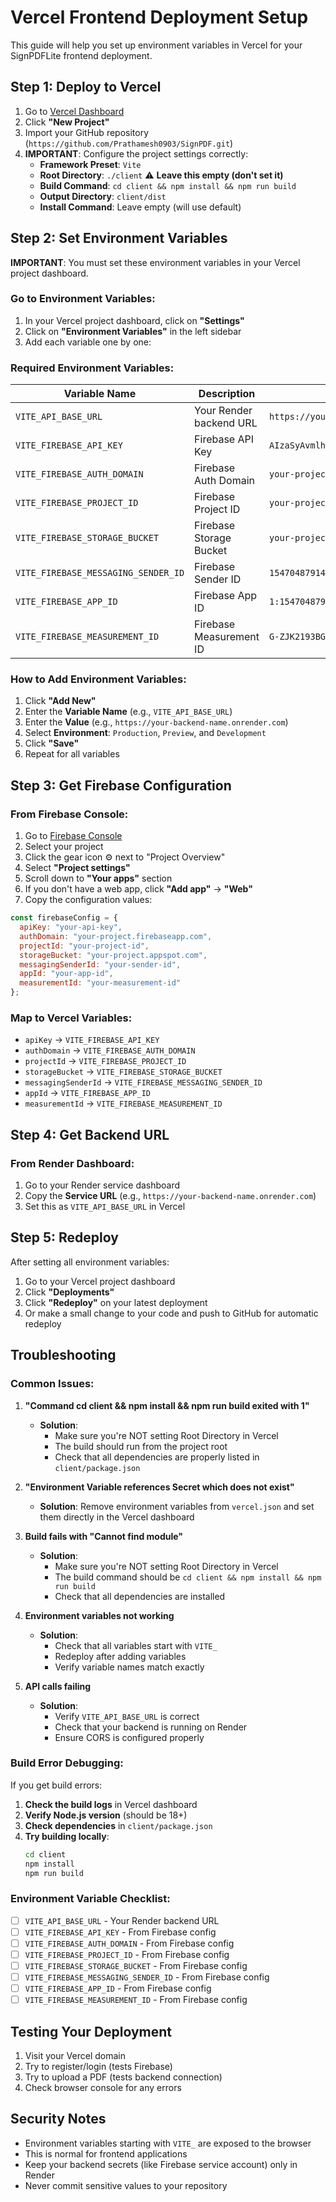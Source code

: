 # Vercel Frontend Deployment Setup

This guide will help you set up environment variables in Vercel for your SignPDFLite frontend deployment.

## Step 1: Deploy to Vercel

1. Go to [Vercel Dashboard](https://vercel.com/dashboard)
2. Click **"New Project"**
3. Import your GitHub repository (`https://github.com/Prathamesh0903/SignPDF.git`)
4. **IMPORTANT**: Configure the project settings correctly:
   - **Framework Preset**: `Vite`
   - **Root Directory**: `./client` ⚠️ **Leave this empty (don't set it)**
   - **Build Command**: `cd client && npm install && npm run build`
   - **Output Directory**: `client/dist`
   - **Install Command**: Leave empty (will use default)

## Step 2: Set Environment Variables

**IMPORTANT**: You must set these environment variables in your Vercel project dashboard.

### Go to Environment Variables:
1. In your Vercel project dashboard, click on **"Settings"**
2. Click on **"Environment Variables"** in the left sidebar
3. Add each variable one by one:

### Required Environment Variables:

| Variable Name | Description | Example Value |
|---------------|-------------|---------------|
| `VITE_API_BASE_URL` | Your Render backend URL | `https://your-backend-name.onrender.com` |
| `VITE_FIREBASE_API_KEY` | Firebase API Key | `AIzaSyAvmlhgXfzsvGepjAnTg1IrOXbm6p7VDeE` |
| `VITE_FIREBASE_AUTH_DOMAIN` | Firebase Auth Domain | `your-project.firebaseapp.com` |
| `VITE_FIREBASE_PROJECT_ID` | Firebase Project ID | `your-project-id` |
| `VITE_FIREBASE_STORAGE_BUCKET` | Firebase Storage Bucket | `your-project.appspot.com` |
| `VITE_FIREBASE_MESSAGING_SENDER_ID` | Firebase Sender ID | `154704879141` |
| `VITE_FIREBASE_APP_ID` | Firebase App ID | `1:154704879141:web:92c36ec6063ca77c17a9cc` |
| `VITE_FIREBASE_MEASUREMENT_ID` | Firebase Measurement ID | `G-ZJK2193BG5` |

### How to Add Environment Variables:

1. Click **"Add New"**
2. Enter the **Variable Name** (e.g., `VITE_API_BASE_URL`)
3. Enter the **Value** (e.g., `https://your-backend-name.onrender.com`)
4. Select **Environment**: `Production`, `Preview`, and `Development`
5. Click **"Save"**
6. Repeat for all variables

## Step 3: Get Firebase Configuration

### From Firebase Console:
1. Go to [Firebase Console](https://console.firebase.google.com/)
2. Select your project
3. Click the gear icon ⚙️ next to "Project Overview"
4. Select **"Project settings"**
5. Scroll down to **"Your apps"** section
6. If you don't have a web app, click **"Add app"** → **"Web"**
7. Copy the configuration values:

```javascript
const firebaseConfig = {
  apiKey: "your-api-key",
  authDomain: "your-project.firebaseapp.com",
  projectId: "your-project-id",
  storageBucket: "your-project.appspot.com",
  messagingSenderId: "your-sender-id",
  appId: "your-app-id",
  measurementId: "your-measurement-id"
};
```

### Map to Vercel Variables:
- `apiKey` → `VITE_FIREBASE_API_KEY`
- `authDomain` → `VITE_FIREBASE_AUTH_DOMAIN`
- `projectId` → `VITE_FIREBASE_PROJECT_ID`
- `storageBucket` → `VITE_FIREBASE_STORAGE_BUCKET`
- `messagingSenderId` → `VITE_FIREBASE_MESSAGING_SENDER_ID`
- `appId` → `VITE_FIREBASE_APP_ID`
- `measurementId` → `VITE_FIREBASE_MEASUREMENT_ID`

## Step 4: Get Backend URL

### From Render Dashboard:
1. Go to your Render service dashboard
2. Copy the **Service URL** (e.g., `https://your-backend-name.onrender.com`)
3. Set this as `VITE_API_BASE_URL` in Vercel

## Step 5: Redeploy

After setting all environment variables:

1. Go to your Vercel project dashboard
2. Click **"Deployments"**
3. Click **"Redeploy"** on your latest deployment
4. Or make a small change to your code and push to GitHub for automatic redeploy

## Troubleshooting

### Common Issues:

1. **"Command cd client && npm install && npm run build exited with 1"**
   - **Solution**: 
     - Make sure you're NOT setting Root Directory in Vercel
     - The build should run from the project root
     - Check that all dependencies are properly listed in `client/package.json`

2. **"Environment Variable references Secret which does not exist"**
   - **Solution**: Remove environment variables from `vercel.json` and set them directly in the Vercel dashboard

3. **Build fails with "Cannot find module"**
   - **Solution**: 
     - Make sure you're NOT setting Root Directory in Vercel
     - The build command should be `cd client && npm install && npm run build`
     - Check that all dependencies are installed

4. **Environment variables not working**
   - **Solution**: 
     - Check that all variables start with `VITE_`
     - Redeploy after adding variables
     - Verify variable names match exactly

5. **API calls failing**
   - **Solution**: 
     - Verify `VITE_API_BASE_URL` is correct
     - Check that your backend is running on Render
     - Ensure CORS is configured properly

### Build Error Debugging:

If you get build errors:

1. **Check the build logs** in Vercel dashboard
2. **Verify Node.js version** (should be 18+)
3. **Check dependencies** in `client/package.json`
4. **Try building locally**:
   ```bash
   cd client
   npm install
   npm run build
   ```

### Environment Variable Checklist:

- [ ] `VITE_API_BASE_URL` - Your Render backend URL
- [ ] `VITE_FIREBASE_API_KEY` - From Firebase config
- [ ] `VITE_FIREBASE_AUTH_DOMAIN` - From Firebase config
- [ ] `VITE_FIREBASE_PROJECT_ID` - From Firebase config
- [ ] `VITE_FIREBASE_STORAGE_BUCKET` - From Firebase config
- [ ] `VITE_FIREBASE_MESSAGING_SENDER_ID` - From Firebase config
- [ ] `VITE_FIREBASE_APP_ID` - From Firebase config
- [ ] `VITE_FIREBASE_MEASUREMENT_ID` - From Firebase config

## Testing Your Deployment

1. Visit your Vercel domain
2. Try to register/login (tests Firebase)
3. Try to upload a PDF (tests backend connection)
4. Check browser console for any errors

## Security Notes

- Environment variables starting with `VITE_` are exposed to the browser
- This is normal for frontend applications
- Keep your backend secrets (like Firebase service account) only in Render
- Never commit sensitive values to your repository 